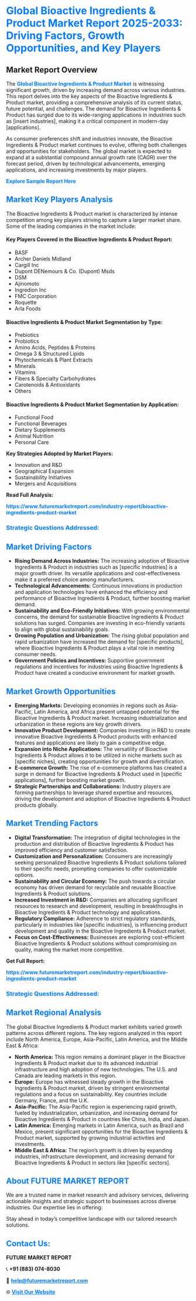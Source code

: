<h1 style="color: #007BFF;">Global Bioactive Ingredients & Product Market Report 2025-2033: Driving Factors, Growth Opportunities, and Key Players</h1>

<section id="overview">
<h2>Market Report Overview</h2>
<p>The <a href="https://www.futuremarketreport.com/industry-report/bioactive-ingredients-product-market" style="color: #007BFF; text-decoration: none;"><strong>Global Bioactive Ingredients & Product Market</strong></a> is witnessing significant growth, driven by increasing demand across various industries. This report delves into the key aspects of the Bioactive Ingredients & Product market, providing a comprehensive analysis of its current status, future potential, and challenges. The demand for Bioactive Ingredients & Product has surged due to its wide-ranging applications in industries such as [insert industries], making it a critical component in modern-day [applications].</p>
<p>As consumer preferences shift and industries innovate, the Bioactive Ingredients & Product market continues to evolve, offering both challenges and opportunities for stakeholders. The global market is expected to expand at a substantial compound annual growth rate (CAGR) over the forecast period, driven by technological advancements, emerging applications, and increasing investments by major players.</p>
</section>

<section id="overview">
<p><a href="https://www.futuremarketreport.com/request-sample/reportId=44291" style="color: #007BFF; text-decoration: none;"><strong>Explore Sample Report Here</strong></a></p>
</section>

<section id="key-players">
<h2 style="color: #007BFF;">Market Key Players Analysis</h2>
<p>The Bioactive Ingredients & Product market is characterized by intense competition among key players striving to capture a larger market share. Some of the leading companies in the market include:</p>
<h4>Key Players Covered in the Bioactive Ingredients & Product Report:</h4>
<ul><li>BASF</li><li>Archer Daniels Midland</li><li>Cargill Inc</li><li>Dupont DENemours &amp; Co. (Dupont) Msds</li><li>DSM</li><li>Ajinomoto</li><li>Ingredion Inc</li><li>FMC Corporation</li><li>Roquette</li><li>Arla Foods</li></ul>
<h4>Bioactive Ingredients & Product Market Segmentation by Type:</h4>
<ul><li>Prebiotics</li><li>Probiotics</li><li>Amino Acids, Peptides &amp; Proteins</li><li>Omega 3 &amp; Structured Lipids</li><li>Phytochemicals &amp; Plant Extracts</li><li>Minerals</li><li>Vitamins</li><li>Fibers &amp; Specialty Carbohydrates</li><li>Carotenoids &amp; Antioxidants</li><li>Others</li></ul>

<h4>Bioactive Ingredients & Product Market Segmentation by Application:</h4>
<ul><li>Functional Food</li><li>Functional Beverages</li><li>Dietary Supplements</li><li>Animal Nutrition</li><li>Personal Care</li></ul>
<p><strong>Key Strategies Adopted by Market Players:</strong></p>
<ul>
<li>Innovation and R&D</li>
<li>Geographical Expansion</li>
<li>Sustainability Initiatives</li>
<li>Mergers and Acquisitions</li>
</ul>
</section>

<section>
<p><strong>Read Full Analysis: </strong></p><a href="https://www.futuremarketreport.com/industry-report/bioactive-ingredients-product-market" style="color: #007BFF; text-decoration: none;"><strong>https://www.futuremarketreport.com/industry-report/bioactive-ingredients-product-market</strong></a>
<h3 style="color: #007BFF;">Strategic Questions Addressed:</h3>
</section>

<section id="driving-factors">
<h2 style="color: #007BFF;">Market Driving Factors</h2>
<ul>
<li><strong>Rising Demand Across Industries:</strong> The increasing adoption of Bioactive Ingredients & Product in industries such as [specific industries] is a major growth driver. Its versatile applications and cost-effectiveness make it a preferred choice among manufacturers.</li>
<li><strong>Technological Advancements:</strong> Continuous innovations in production and application technologies have enhanced the efficiency and performance of Bioactive Ingredients & Product, further boosting market demand.</li>
<li><strong>Sustainability and Eco-Friendly Initiatives:</strong> With growing environmental concerns, the demand for sustainable Bioactive Ingredients & Product solutions has surged. Companies are investing in eco-friendly variants to align with global sustainability goals.</li>
<li><strong>Growing Population and Urbanization:</strong> The rising global population and rapid urbanization have increased the demand for [specific products], where Bioactive Ingredients & Product plays a vital role in meeting consumer needs.</li>
<li><strong>Government Policies and Incentives:</strong> Supportive government regulations and incentives for industries using Bioactive Ingredients & Product have created a conducive environment for market growth.</li>
</ul>
</section>

<section id="growth-opportunities">
<h2 style="color: #007BFF;">Market Growth Opportunities</h2>
<ul>
<li><strong>Emerging Markets:</strong> Developing economies in regions such as Asia-Pacific, Latin America, and Africa present untapped potential for the Bioactive Ingredients & Product market. Increasing industrialization and urbanization in these regions are key growth drivers.</li>
<li><strong>Innovative Product Development:</strong> Companies investing in R&D to create innovative Bioactive Ingredients & Product products with enhanced features and applications are likely to gain a competitive edge.</li>
<li><strong>Expansion into Niche Applications:</strong> The versatility of Bioactive Ingredients & Product allows it to be utilized in niche markets such as [specific niches], creating opportunities for growth and diversification.</li>
<li><strong>E-commerce Growth:</strong> The rise of e-commerce platforms has created a surge in demand for Bioactive Ingredients & Product used in [specific applications], further boosting market growth.</li>
<li><strong>Strategic Partnerships and Collaborations:</strong> Industry players are forming partnerships to leverage shared expertise and resources, driving the development and adoption of Bioactive Ingredients & Product products globally.</li>
</ul>
</section>

<section id="trending-factors">
<h2 style="color: #007BFF;">Market Trending Factors</h2>
<ul>
<li><strong>Digital Transformation:</strong> The integration of digital technologies in the production and distribution of Bioactive Ingredients & Product has improved efficiency and customer satisfaction.</li>
<li><strong>Customization and Personalization:</strong> Consumers are increasingly seeking personalized Bioactive Ingredients & Product solutions tailored to their specific needs, prompting companies to offer customizable options.</li>
<li><strong>Sustainability and Circular Economy:</strong> The push towards a circular economy has driven demand for recyclable and reusable Bioactive Ingredients & Product solutions.</li>
<li><strong>Increased Investment in R&D:</strong> Companies are allocating significant resources to research and development, resulting in breakthroughs in Bioactive Ingredients & Product technology and applications.</li>
<li><strong>Regulatory Compliance:</strong> Adherence to strict regulatory standards, particularly in industries like [specific industries], is influencing product development and quality in the Bioactive Ingredients & Product market.</li>
<li><strong>Focus on Cost-Effectiveness:</strong> Businesses are exploring cost-efficient Bioactive Ingredients & Product solutions without compromising on quality, making the market more competitive.</li>
</ul>
</section>

<section>
<p><strong>Get Full Report: </strong></p><a href="https://www.futuremarketreport.com/industry-report/bioactive-ingredients-product-market" style="color: #007BFF; text-decoration: none;"><strong>https://www.futuremarketreport.com/industry-report/bioactive-ingredients-product-market</strong></a>
<h3 style="color: #007BFF;">Strategic Questions Addressed:</h3>
</section>


<section id="regional-analysis">
<h2 style="color: #007BFF;">Market Regional Analysis</h2>
<p>The global Bioactive Ingredients & Product market exhibits varied growth patterns across different regions. The key regions analyzed in this report include North America, Europe, Asia-Pacific, Latin America, and the Middle East & Africa:</p>
<ul>
<li><strong>North America:</strong> This region remains a dominant player in the Bioactive Ingredients & Product market due to its advanced industrial infrastructure and high adoption of new technologies. The U.S. and Canada are leading markets in this region.</li>
<li><strong>Europe:</strong> Europe has witnessed steady growth in the Bioactive Ingredients & Product market, driven by stringent environmental regulations and a focus on sustainability. Key countries include Germany, France, and the U.K.</li>
<li><strong>Asia-Pacific:</strong> The Asia-Pacific region is experiencing rapid growth, fueled by industrialization, urbanization, and increasing demand for Bioactive Ingredients & Product in countries like China, India, and Japan.</li>
<li><strong>Latin America:</strong> Emerging markets in Latin America, such as Brazil and Mexico, present significant opportunities for the Bioactive Ingredients & Product market, supported by growing industrial activities and investments.</li>
<li><strong>Middle East & Africa:</strong> The region’s growth is driven by expanding industries, infrastructure development, and increasing demand for Bioactive Ingredients & Product in sectors like [specific sectors].</li>
</ul>
</section>

<footer>
<h2 style="color: #007BFF;">About FUTURE MARKET REPORT</h2>
<p>We are a trusted name in market research and advisory services, delivering actionable insights and strategic support to businesses across diverse industries. Our expertise lies in offering:</p>

<p>Stay ahead in today’s competitive landscape with our tailored research solutions.</p>

<h2 style="color: #007BFF;">Contact Us:</h2>
<p><strong>FUTURE MARKET REPORT</strong></p>
<p>📞 <strong>+91 (883) 074-8030</strong></p>
<p>📧 <strong><a href="mailto:help@futuremarketreport.com" style="color: #007BFF;">help@futuremarketreport.com</a></strong></p>
<p>🌐 <strong><a href="https://www.futuremarketreport.com/" style="color: #007BFF;">Visit Our Website</a></strong></p>
</footer>
